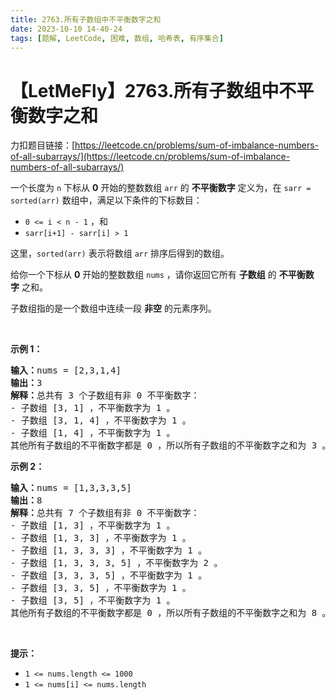 ```yaml
---
title: 2763.所有子数组中不平衡数字之和
date: 2023-10-10 14-40-24
tags: [题解, LeetCode, 困难, 数组, 哈希表, 有序集合]
---
```


# 【LetMeFly】2763.所有子数组中不平衡数字之和

力扣题目链接：[https://leetcode.cn/problems/sum-of-imbalance-numbers-of-all-subarrays/](https://leetcode.cn/problems/sum-of-imbalance-numbers-of-all-subarrays/)

<p>一个长度为 <code>n</code>&nbsp;下标从 <strong>0</strong>&nbsp;开始的整数数组 <code>arr</code>&nbsp;的 <strong>不平衡数字</strong>&nbsp;定义为，在&nbsp;<code>sarr = sorted(arr)</code>&nbsp;数组中，满足以下条件的下标数目：</p>

<ul>
	<li><code>0 &lt;= i &lt; n - 1</code>&nbsp;，和</li>
	<li><code>sarr[i+1] - sarr[i] &gt; 1</code></li>
</ul>

<p>这里，<code>sorted(arr)</code>&nbsp;表示将数组 <code>arr</code>&nbsp;排序后得到的数组。</p>

<p>给你一个下标从 <strong>0</strong>&nbsp;开始的整数数组&nbsp;<code>nums</code>&nbsp;，请你返回它所有&nbsp;<strong>子数组</strong>&nbsp;的&nbsp;<strong>不平衡数字</strong>&nbsp;之和。</p>

<p>子数组指的是一个数组中连续一段 <strong>非空</strong>&nbsp;的元素序列。</p>

<p>&nbsp;</p>

<p><strong>示例 1：</strong></p>

<pre><strong>输入：</strong>nums = [2,3,1,4]
<b>输出：</b>3
<b>解释：</b>总共有 3 个子数组有非 0 不平衡数字：
- 子数组 [3, 1] ，不平衡数字为 1 。
- 子数组 [3, 1, 4] ，不平衡数字为 1 。
- 子数组 [1, 4] ，不平衡数字为 1 。
其他所有子数组的不平衡数字都是 0 ，所以所有子数组的不平衡数字之和为 3 。
</pre>

<p><strong>示例 2：</strong></p>

<pre><b>输入：</b>nums = [1,3,3,3,5]
<b>输出：</b>8
<b>解释：</b>总共有 7 个子数组有非 0 不平衡数字：
- 子数组 [1, 3] ，不平衡数字为 1 。
- 子数组 [1, 3, 3] ，不平衡数字为 1 。
- 子数组 [1, 3, 3, 3] ，不平衡数字为 1 。
- 子数组 [1, 3, 3, 3, 5] ，不平衡数字为 2 。
- 子数组 [3, 3, 3, 5] ，不平衡数字为 1 。
- 子数组 [3, 3, 5] ，不平衡数字为 1 。
- 子数组 [3, 5] ，不平衡数字为 1 。
其他所有子数组的不平衡数字都是 0 ，所以所有子数组的不平衡数字之和为 8 。</pre>

<p>&nbsp;</p>

<p><strong>提示：</strong></p>

<ul>
	<li><code>1 &lt;= nums.length &lt;= 1000</code></li>
	<li><code>1 &lt;= nums[i] &lt;= nums.length</code></li>
</ul>


    